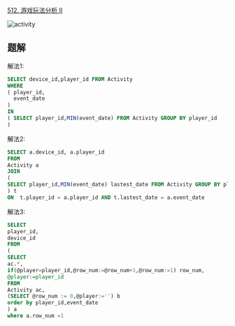 [512. 游戏玩法分析 II](https://leetcode-cn.com/problems/game-play-analysis-ii/)

![activity](https://pkq-blog-img.oss-cn-hangzhou.aliyuncs.com/20200304190224.png?x-oss-process=style/small)

## 题解

解法1:

```sql
SELECT device_id,player_id FROM Activity 
WHERE
( player_id,
  event_date
)
IN
( SELECT player_id,MIN(event_date) FROM Activity GROUP BY player_id
)
```

解法2:

```sql
SELECT a.device_id, a.player_id
FROM
Activity a
JOIN
(
SELECT player_id,MIN(event_date) lastest_date FROM Activity GROUP BY player_id
) t
ON  t.player_id = a.player_id AND t.lastest_date = a.event_date
```

解法3:
```sql
SELECT
player_id,
device_id
FROM
(
SELECT
ac.*,
if(@player=player_id,@row_num:=@row_num+1,@row_num:=1) row_num,
@player:=player_id
FROM
Activity ac,
(SELECT @row_num := 0,@player:='') b
order by player_id,event_date
) a
where a.row_num =1
```